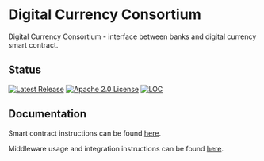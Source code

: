 # Digital Currency Consortium

Digital Currency Consortium - interface between banks and digital currency smart contract.

## Status

[![Latest Release][release-badge]][release-latest]
[![Apache 2.0 License][license-badge]][license-url]
[![LOC][loc-badge]][loc-report]

[license-badge]: https://img.shields.io/github/license/provenance-io/digital-currency-consortium.svg
[license-url]: https://github.com/provenance-io/digital-currency-consortium/blob/main/LICENSE
[release-badge]: https://img.shields.io/github/tag/provenance-io/digital-currency-consortium.svg
[release-latest]: https://github.com/provenance-io/digital-currency-consortium/releases/latest
[loc-badge]: https://tokei.rs/b1/github/provenance-io/digital-currency-consortium
[loc-report]: https://github.com/provenance-io/digital-currency-consortium

## Documentation

Smart contract instructions can be found [here](smart-contract/README.md).

Middleware usage and integration instructions can be found [here](https://provenance-io.github.io/docs-dcc/).
